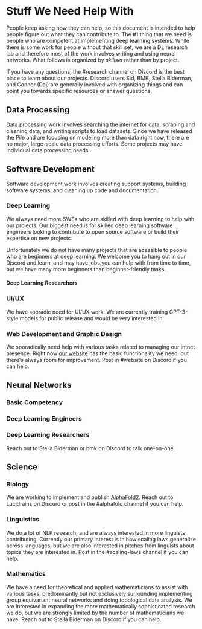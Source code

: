 # Stuff We Need Help With

People keep asking how they can help, so this document is intended to help people figure out what they can contribute to. The #1 thing that we need is people who are competent at implementing deep learning systems. While there is some work for people without that skill set, we are a DL research lab and therefore most of the work involves writing and using neural networks. What follows is organized by *skillset* rather than by project.

If you have any questions, the #research channel on Discord is the best place to learn about our projects. Discord users Sid, BMK, Stella Biderman, and Connor (Daj) are generally involved with organizing things and can point you towards specific resources or answer questions.

## Data Processing

Data processing work involves searching the internet for data, scraping and cleaning data, and writing scripts to load datasets. Since we have released the Pile and are focusing on modeling more than data right now, there are no major, large-scale data processing efforts. Some projects may have individual data processing needs.

## Software Development

Software development work involves creating support systems, building software systems, and cleaning up code and documentation.

### Deep Learning

We always need more SWEs who are skilled with deep learning to help with our projects. Our biggest need is for skilled deep learning software engineers looking to contribute to open source software or build their expertise on new projects.

Unfortunately we do not have many projects that are acessible to people who are beginners at deep learning. We welcome you to hang out in our Discord and learn, and may have jobs you can help with from time to time, but we have many more beginners than beginner-friendly tasks.

#### Deep Learning Researchers

### UI/UX

We have sporadic need for UI/UX work. We are currently training GPT-3-style models for public release and would be very interested in

### Web Development and Graphic Design

We sporadically need help with various tasks related to managing our intnet presence. Right now [our website](www.eleuther.ai) has the basic functionality we need, but there's always room for improvement. Post in #website on Discord if you can help.

## Neural Networks

### Basic Competency

### Deep Learning Engineers

### Deep Learning Researchers

Reach out to Stella Biderman or bmk on Discord to talk one-on-one.

## Science

### Biology

We are working to implement and publish [AlphaFold2](https://github.com/lucidrains/alphafold2). Reach out to Lucidrains on Discord or post in the #alphafold channel if you can help.

### Linguistics

We do a lot of NLP research, and are always interested in more linguists contributing. Currently our primary interest is in how scaling laws generalize across languages, but we are also interested in pitches from linguists about topics they are interested in. Post in the #scaling-laws channel if you can help.

### Mathematics

We have a need for theoretical and applied mathematicians to assist with various tasks, predominantly but not exclusively surrounding implementing group equivariant neural networks and doing topological data analysis. We are interested in expanding the more mathematically sophisticated research we do, but we are strongly limited by the number of mathematicians we have. Reach out to Stella Biderman on Discord if you can help.
